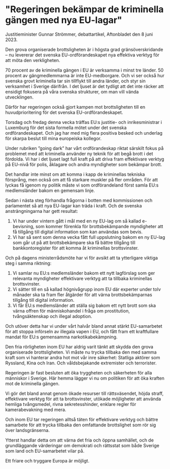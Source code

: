 # "Regeringen bekämpar de kriminella gängen med nya EU-lagar"

Justitieminister Gunnar Strömmer, debattartikel, Aftonbladet den 8 juni 2023\.


Den grova organiserade brottsligheten är i högsta grad gränsöverskridande – nu levererar det svenska EU\-ordförandeskapet nya effektiva verktyg för att möta den verkligheten.

70 procent av de kriminella gängen i EU är verksamma i minst tre länder. 50 procent av gängmedlemmarna är inte EU\-medborgare. Och vi ser också hur svenska grovt kriminella tar sin tillflykt till andra länder, och styr sin verksamhet i Sverige därifrån. I det ljuset är det tydligt att det inte räcker att ensidigt fokusera på våra svenska strukturer, om man vill vända utvecklingen.

Därför har regeringen också gjort kampen mot brottsligheten till en huvudprioritering för det svenska EU\-ordförandeskapet.

Torsdag och fredag denna vecka träffas EU:s justitie\- och inrikesministrar i Luxemburg för det sista formella mötet under det svenska ordförandeskapet. Och jag har med mig flera positiva besked och underlag för skarpa beslut till mina europeiska kollegor.

Under rubriken ”going dark” har vårt ordförandeskap riktat särskilt fokus på problemet med att kriminella använder ny teknik för att begå brott i det fördolda. Vi har i det ljuset lagt full kraft på att driva fram effektivare verktyg på EU\-nivå för polis, åklagare och andra myndigheter som bekämpar brott.

Det handlar inte minst om att komma i kapp de kriminellas tekniska försprång, men också om att få starkare muskler på fler områden. För att lyckas få igenom ny politik måste vi som ordförandeland först samla EU:s medlemsländer bakom en gemensam linje.

Sedan i nästa steg förhandla frågorna i botten med kommissionen och parlamentet så att nya EU\-lagar kan träda i kraft. Och de svenska ansträngningarna har gett resultat:

1. Vi har under vintern gått i mål med en ny EU\-lag om så kallad e\-bevisning, som kommer förenkla för brottsbekämpande myndigheter att få tillgång till digital information som kan användas som bevis.
2. Vi har så sent som denna vecka fått full uppslutning bakom en ny EU\-lag som går ut på att brottsbekämpare ska få bättre tillgång till bankkontoregister för att komma åt kriminellas brottsvinster.

Och på dagens ministerrådsmöte har vi för avsikt att ta ytterligare viktiga steg i samma riktning:

1. Vi samlar nu EU:s medlemsländer bakom ett nytt lagförslag som ger relevanta myndigheter effektivare verktyg att ta tillbaka kriminellas brottsvinster.
2. Vi sätter till en så kallad högnivågrupp inom EU där experter under tolv månader ska ta fram fler åtgärder för att värna brottsbekämparnas tillgång till digital information.
3. Vi får EU:s medlemsländer att ställa sig bakom ett nytt brott som ska värna offren för människohandel i fråga om prostitution, tvångsäktenskap och illegal adoption.

Och utöver detta har vi under vårt halvår bland annat stärkt EU\-samarbetet för att stoppa införseln av illegala vapen i EU, och fått fram ett kraftfullare mandat för EU:s gemensamma narkotikabekämpning.

Den fria rörligheten inom EU har aldrig varit tänkt att skydda den grova organiserade brottsligheten. Vi måste nu trycka tillbaka den med samma kraft som vi hanterar andra hot mot vår inre säkerhet: Statliga aktörer som Ryssland, Kina och Iran. Och våldsbejakande extremister och terrorister.

Regeringen är fast besluten att öka tryggheten och säkerheten för alla människor i Sverige. Här hemma lägger vi nu om politiken för att öka kraften mot de kriminella gängen.

Vi gör det bland annat genom ökade resurser till rättsväsendet, höjda straff, effektivare verktyg för att ta brottsvinster, utökade möjligheter att använda hemliga tvångsmedel, rivna sekretesshinder, enklare regler för kamerabevakning med mera.

Och inom EU tar regeringen alltså täten för effektivare verktyg och bättre samarbete för att trycka tillbaka den omfattande brottslighet som rör sig över landsgränserna.

Ytterst handlar detta om att värna det fria och öppna samhället, och de grundläggande värderingar om demokrati och rättsstat som både Sverige som land och EU\-samarbetet vilar på.

Ett friare och tryggare Europa är möjligt.
